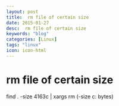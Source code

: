 ```yaml
---
layout: post
title:  rm file of certain size
date: 2015-01-27
desc:  rm file of certain size
keywords: "blog"
categories: [Linux]
tags: "linux"
icon: icon-html
---
```


# rm file of certain size

find . -size 4163c | xargs rm (-size c: bytes)
